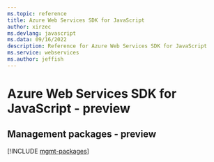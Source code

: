 ```yaml
---
ms.topic: reference
title: Azure Web Services SDK for JavaScript
author: xirzec
ms.devlang: javascript
ms.data: 09/16/2022
description: Reference for Azure Web Services SDK for JavaScript
ms.service: webservices
ms.author: jeffish
---
```

# Azure Web Services SDK for JavaScript - preview

## Management packages - preview
[!INCLUDE [mgmt-packages](web-services-mgmt-index.md)]
